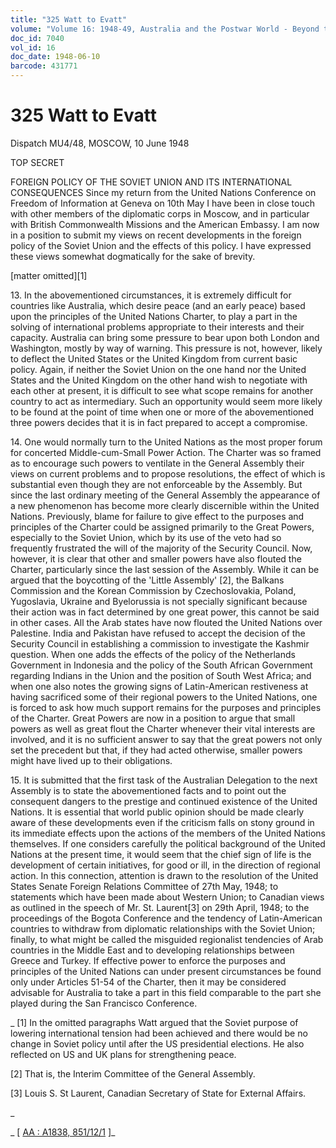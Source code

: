 ```yaml
---
title: "325 Watt to Evatt"
volume: "Volume 16: 1948-49, Australia and the Postwar World - Beyond the Region"
doc_id: 7040
vol_id: 16
doc_date: 1948-06-10
barcode: 431771
---
```


# 325 Watt to Evatt

Dispatch MU4/48, MOSCOW, 10 June 1948

TOP SECRET

FOREIGN POLICY OF THE SOVIET UNION AND ITS INTERNATIONAL CONSEQUENCES Since my return from the United Nations Conference on Freedom of Information at Geneva on 10th May I have been in close touch with other members of the diplomatic corps in Moscow, and in particular with British Commonwealth Missions and the American Embassy. I am now in a position to submit my views on recent developments in the foreign policy of the Soviet Union and the effects of this policy. I have expressed these views somewhat dogmatically for the sake of brevity.

[matter omitted][1]

13\. In the abovementioned circumstances, it is extremely difficult for countries like Australia, which desire peace (and an early peace) based upon the principles of the United Nations Charter, to play a part in the solving of international problems appropriate to their interests and their capacity. Australia can bring some pressure to bear upon both London and Washington, mostly by way of warning. This pressure is not, however, likely to deflect the United States or the United Kingdom from current basic policy. Again, if neither the Soviet Union on the one hand nor the United States and the United Kingdom on the other hand wish to negotiate with each other at present, it is difficult to see what scope remains for another country to act as intermediary. Such an opportunity would seem more likely to be found at the point of time when one or more of the abovementioned three powers decides that it is in fact prepared to accept a compromise.

14\. One would normally turn to the United Nations as the most proper forum for concerted Middle-cum-Small Power Action. The Charter was so framed as to encourage such powers to ventilate in the General Assembly their views on current problems and to propose resolutions, the effect of which is substantial even though they are not enforceable by the Assembly. But since the last ordinary meeting of the General Assembly the appearance of a new phenomenon has become more clearly discernible within the United Nations. Previously, blame for failure to give effect to the purposes and principles of the Charter could be assigned primarily to the Great Powers, especially to the Soviet Union, which by its use of the veto had so frequently frustrated the will of the majority of the Security Council. Now, however, it is clear that other and smaller powers have also flouted the Charter, particularly since the last session of the Assembly. While it can be argued that the boycotting of the 'Little Assembly' [2], the Balkans Commission and the Korean Commission by Czechoslovakia, Poland, Yugoslavia, Ukraine and Byelorussia is not specially significant because their action was in fact determined by one great power, this cannot be said in other cases. All the Arab states have now flouted the United Nations over Palestine. India and Pakistan have refused to accept the decision of the Security Council in establishing a commission to investigate the Kashmir question. When one adds the effects of the policy of the Netherlands Government in Indonesia and the policy of the South African Government regarding Indians in the Union and the position of South West Africa; and when one also notes the growing signs of Latin-American restiveness at having sacrificed some of their regional powers to the United Nations, one is forced to ask how much support remains for the purposes and principles of the Charter. Great Powers are now in a position to argue that small powers as well as great flout the Charter whenever their vital interests are involved, and it is no sufficient answer to say that the great powers not only set the precedent but that, if they had acted otherwise, smaller powers might have lived up to their obligations.

15\. It is submitted that the first task of the Australian Delegation to the next Assembly is to state the abovementioned facts and to point out the consequent dangers to the prestige and continued existence of the United Nations. It is essential that world public opinion should be made clearly aware of these developments even if the criticism falls on stony ground in its immediate effects upon the actions of the members of the United Nations themselves. If one considers carefully the political background of the United Nations at the present time, it would seem that the chief sign of life is the development of certain initiatives, for good or ill, in the direction of regional action. In this connection, attention is drawn to the resolution of the United States Senate Foreign Relations Committee of 27th May, 1948; to statements which have been made about Western Union; to Canadian views as outlined in the speech of Mr. St. Laurent[3] on 29th April, 1948; to the proceedings of the Bogota Conference and the tendency of Latin-American countries to withdraw from diplomatic relationships with the Soviet Union; finally, to what might be called the misguided regionalist tendencies of Arab countries in the Middle East and to developing relationships between Greece and Turkey. If effective power to enforce the purposes and principles of the United Nations can under present circumstances be found only under Articles 51-54 of the Charter, then it may be considered advisable for Australia to take a part in this field comparable to the part she played during the San Francisco Conference.

_ [1] In the omitted paragraphs Watt argued that the Soviet purpose of lowering international tension had been achieved and there would be no change in Soviet policy until after the US presidential elections. He also reflected on US and UK plans for strengthening peace.

[2] That is, the Interim Committee of the General Assembly.

[3] Louis S. St Laurent, Canadian Secretary of State for External Affairs.

_

_ [ [AA : A1838, 851/12/1](http://www.naa.gov.au/cgi-bin/Search?O=I&Number=431771) ]_
